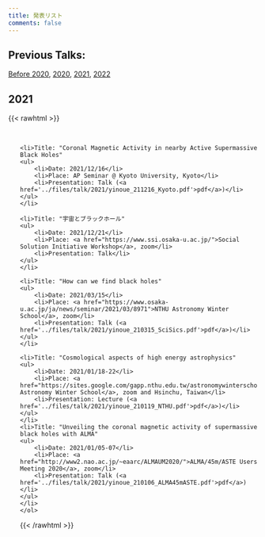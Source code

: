 ```yaml
---
title: 発表リスト
comments: false
---
```




## Previous Talks:
[Before 2020](../talk_before2020/), [2020](../talk_2020/), [2021](../talk_2021/), [2022](../talk_2022/)


## 2021
{{< rawhtml >}}
    <ol reversed> 
        
    
    <li>Title: "Coronal Magnetic Activity in nearby Active Supermassive Black Holes"
    <ul>
        <li>Date: 2021/12/16</li>
        <li>Place: AP Seminar @ Kyoto University, Kyoto</li>
        <li>Presentation: Talk (<a href='../files/talk/2021/yinoue_211216_Kyoto.pdf'>pdf</a>)</li>
    </ul>
    </li>
    
    <li>Title: "宇宙とブラックホール"
    <ul>
        <li>Date: 2021/12/21</li>
        <li>Place: <a href="https://www.ssi.osaka-u.ac.jp/">Social Solution Initiative Workshop</a>, zoom</li>
        <li>Presentation: Talk</li>
    </ul>
    </li>
    
    <li>Title: "How can we find black holes"
    <ul>
        <li>Date: 2021/03/15</li>
        <li>Place: <a href="https://www.osaka-u.ac.jp/ja/news/seminar/2021/03/8971">NTHU Astronomy Winter School</a>, zoom</li>
        <li>Presentation: Talk (<a href='../files/talk/2021/yinoue_210315_SciSics.pdf'>pdf</a>)</li>
    </ul>
    </li>
    
    <li>Title: "Cosmological aspects of high energy astrophysics"
    <ul>
        <li>Date: 2021/01/18-22</li>
        <li>Place: <a href="https://sites.google.com/gapp.nthu.edu.tw/astronomywinterschool/home">NTHU Astronomy Winter School</a>, zoom and Hsinchu, Taiwan</li>
        <li>Presentation: Lecture (<a href='../files/talk/2021/yinoue_210119_NTHU.pdf'>pdf</a>)</li>
    </ul>
    </li>
    <li>Title: "Unveiling the coronal magnetic activity of supermassive black holes with ALMA"
    <ul>
        <li>Date: 2021/01/05-07</li>
        <li>Place: <a href="http://www2.nao.ac.jp/~eaarc/ALMAUM2020/">ALMA/45m/ASTE Users Meeting 2020</a>, zoom</li>
        <li>Presentation: Talk (<a href='../files/talk/2021/yinoue_210106_ALMA45mASTE.pdf'>pdf</a>)</li>
    </ul>
    </li>
    </ol>
{{< /rawhtml >}}
